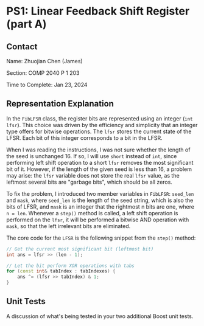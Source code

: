 # PS1: Linear Feedback Shift Register (part A)

## Contact

Name: Zhuojian Chen (James)

Section: COMP 2040 P 1 203

Time to Complete: Jan 23, 2024

## Representation Explanation

In the `FibLFSR` class, the register bits are represented using an integer (`int lfsr`). This choice was driven by the efficiency and simplicity that an integer type offers for bitwise operations. The `lfsr` stores the current state of the LFSR. Each bit of this integer corresponds to a bit in the LFSR.

When I was reading the instructions, I was not sure whether the length of the seed is unchanged 16. If so, I will use `short` instead of `int`, since performing left shift operation to a short `lfsr` removes the most significant bit of it. However, if the length of the given seed is less than 16, a problem may arise: the `lfsr` variable does not store the real `lfsr` value, as the leftmost several bits are "garbage bits", which should be all zeros.

To fix the problem, I introduced two member variables in `FibLFSR`: `seed_len` and `mask`, where `seed_len` is the length of the seed string, which is also the bits of LFSR, and `mask` is an integer that the rightmost n bits are one, where `n = len`. Whenever a `step()` method is called, a left shift operation is performed on the `lfsr`, it will be performed a bitwise AND operation with `mask`, so that the left irrelevant bits are eliminated.

The core code for the `LFSR` is the following snippet from the `step()` method:

```c++
// Get the current most significant bit (leftmost bit)
int ans = lfsr >> (len - 1);

// Let the bit perform XOR operations with tabs
for (const int& tabIndex : tabIndexes) {
    ans ^= (lfsr >> tabIndex) & 1;
}
```

## Unit Tests

A discussion of what's being tested in your two additional Boost unit tests.

